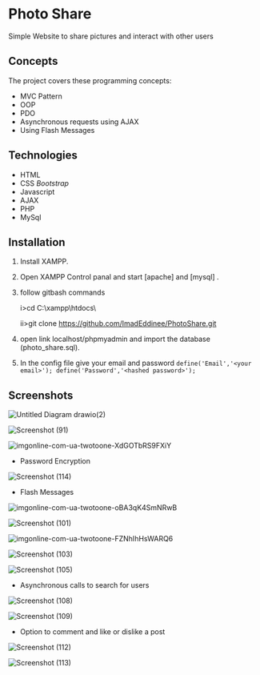 
# Photo Share
Simple Website to share pictures and interact with other users


## Concepts

The project covers these programming concepts:

* MVC Pattern
* OOP
* PDO
* Asynchronous requests using AJAX
* Using Flash Messages

## Technologies

* HTML
* CSS   *Bootstrap*
* Javascript  
* AJAX
* PHP
* MySql

## Installation


1. Install XAMPP.

2. Open XAMPP Control panal and start [apache] and [mysql] .

3. follow gitbash commands
    
    i>cd C:\\xampp\htdocs\
    
    ii>git clone https://github.com/ImadEddinee/PhotoShare.git
    
4. open link localhost/phpmyadmin and import the database (photo_share.sql).

5. In the config file give your email and password
              ```define('Email','<your email>');
              define('Password','<hashed password>');```


## Screenshots

![Untitled Diagram drawio(2)](https://user-images.githubusercontent.com/74471167/179284978-b9a283af-1b17-4741-9bd3-43c992ad530d.png)


![Screenshot (91)](https://user-images.githubusercontent.com/74471167/179284790-93218728-4e3c-47f6-be6f-f6916b985f11.png)


![imgonline-com-ua-twotoone-XdGOTbRS9FXiY](https://user-images.githubusercontent.com/74471167/179285054-8060c7df-f210-4fe4-bb0a-6e3e324bf097.jpg)


* Password Encryption


![Screenshot (114)](https://user-images.githubusercontent.com/74471167/179285846-911538ad-c6a8-4631-85b9-260472a5457a.png)


* Flash Messages


![imgonline-com-ua-twotoone-oBA3qK4SmNRwB](https://user-images.githubusercontent.com/74471167/179285083-2a00fa18-f1e5-4053-b3bb-e9bff686bccc.jpg)


![Screenshot (101)](https://user-images.githubusercontent.com/74471167/179285132-e611d91b-fd3b-4241-902b-4cad582a24b8.png)


![imgonline-com-ua-twotoone-FZNhIhHsWARQ6](https://user-images.githubusercontent.com/74471167/179285160-ce6edcc8-bd9e-4573-a926-62d81397c550.jpg)


![Screenshot (103)](https://user-images.githubusercontent.com/74471167/179285190-8b00da96-90f6-4086-b537-b9540a1d2ed2.png)


![Screenshot (105)](https://user-images.githubusercontent.com/74471167/179285277-0594ece7-ee32-435b-8d19-fa3ce072a230.png)


* Asynchronous calls to search for users


![Screenshot (108)](https://user-images.githubusercontent.com/74471167/179290090-a3838b0f-d875-41c9-a695-fec226ca488e.png)


![Screenshot (109)](https://user-images.githubusercontent.com/74471167/179285314-e7c88dd3-910e-4d51-868e-8f894d47ec76.png)

* Option to comment and like or dislike a post 


![Screenshot (112)](https://user-images.githubusercontent.com/74471167/179285398-5fc3affb-8fd8-446c-973d-5821abeaedf6.png)


![Screenshot (113)](https://user-images.githubusercontent.com/74471167/179285465-d7bde700-6be5-487e-8fc2-ea534c642abf.png)



